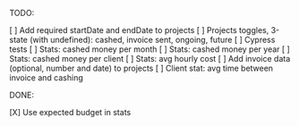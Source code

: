 TODO:

[ ] Add required startDate and endDate to projects
[ ] Projects toggles, 3-state (with undefined): cashed, invoice sent, ongoing, future
[ ] Cypress tests
[ ] Stats: cashed money per month
[ ] Stats: cashed money per year
[ ] Stats: cashed money per client
[ ] Stats: avg hourly cost
[ ] Add invoice data (optional, number and date) to projects
[ ] Client stat: avg time between invoice and cashing

DONE:

[X] Use expected budget in stats
